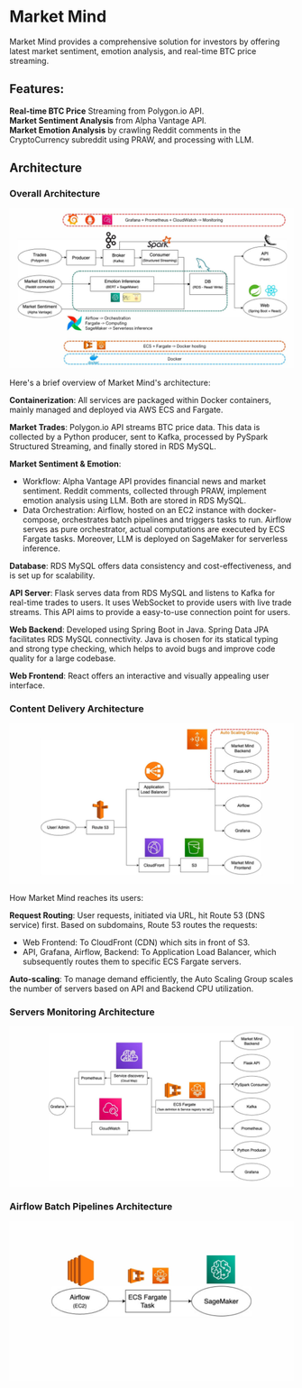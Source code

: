 # Market Mind
Market Mind provides a comprehensive solution for investors by offering latest market sentiment, emotion analysis, and real-time BTC price streaming.

## Features:
**Real-time BTC Price** Streaming from Polygon.io API. \
**Market Sentiment Analysis** from Alpha Vantage API. \
**Market Emotion Analysis** by crawling Reddit comments in the CryptoCurrency subreddit using PRAW, and processing with LLM. 



## Architecture
### Overall Architecture
![Overall Architecture](https://github.com/JulianZhan/market_mind/raw/refactoring/project_architecture/overall_architecture.jpg)

Here's a brief overview of Market Mind's architecture:

**Containerization**: All services are packaged within Docker containers, mainly managed and deployed via AWS ECS and Fargate.

**Market Trades**: Polygon.io API streams BTC price data. This data is collected by a Python producer, sent to Kafka, processed by PySpark Structured Streaming, and finally stored in RDS MySQL.


**Market Sentiment & Emotion**: 
 - Workflow: Alpha Vantage API provides financial news and market sentiment. Reddit comments, collected through PRAW, implement emotion analysis using LLM. Both are stored in RDS MySQL.
 - Data Orchestration: Airflow, hosted on an EC2 instance with docker-compose, orchestrates batch pipelines and triggers tasks to run. Airflow serves as pure orchestrator, actual computations are executed by ECS Fargate tasks. Moreover, LLM is deployed on SageMaker for serverless inference.

**Database**: RDS MySQL offers data consistency and cost-effectiveness, and is set up for scalability.

**API Server**: Flask serves data from RDS MySQL and listens to Kafka for real-time trades to users. It uses WebSocket to provide users with live trade streams. This API aims to provide a easy-to-use connection point for users.

**Web Backend**: Developed using Spring Boot in Java. Spring Data JPA facilitates RDS MySQL connectivity. Java is chosen for its statical typing and strong type checking, which helps to avoid bugs and improve code quality for a large codebase.

**Web Frontend**: React offers an interactive and visually appealing user interface.

### Content Delivery Architecture
![Content Delivery Architecture](https://github.com/JulianZhan/market_mind/raw/refactoring/project_architecture/content_delivery_architecture.jpg)

How Market Mind reaches its users:

**Request Routing**: User requests, initiated via URL, hit Route 53 (DNS service) first. Based on subdomains, Route 53 routes the requests:

 - Web Frontend: To CloudFront (CDN) which sits in front of S3.
 - API, Grafana, Airflow, Backend: To Application Load Balancer, which subsequently routes them to specific ECS Fargate servers.

**Auto-scaling**: To manage demand efficiently, the Auto Scaling Group scales the number of servers based on API and Backend CPU utilization.

### Servers Monitoring Architecture
![Servers Monitoring Architecture](https://github.com/JulianZhan/market_mind/raw/refactoring/project_architecture/servers_monitoring_architecture.jpg)

### Airflow Batch Pipelines Architecture
![Airflow Batch Pipelines Architecture](https://github.com/JulianZhan/market_mind/raw/refactoring/project_architecture/airflow_batch_pipelines_architecture.jpg)
